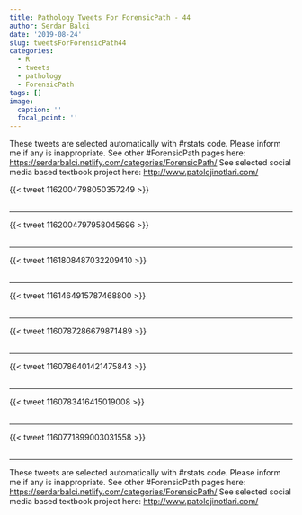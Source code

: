 ```yaml
---
title: Pathology Tweets For ForensicPath - 44
author: Serdar Balci
date: '2019-08-24'
slug: tweetsForForensicPath44
categories:
  - R
  - tweets
  - pathology
  - ForensicPath
tags: []
image:
  caption: ''
  focal_point: ''
---
```



These tweets are selected automatically with #rstats code. Please inform me if any is inappropriate.
See other #ForensicPath pages here: https://serdarbalci.netlify.com/categories/ForensicPath/ 
See selected social media based textbook project here: http://www.patolojinotlari.com/

{{< tweet 1162004798050357249 >}}
<br>
<br>
<hr>
{{< tweet 1162004797958045696 >}}
<br>
<br>
<hr>
{{< tweet 1161808487032209410 >}}
<br>
<br>
<hr>
{{< tweet 1161464915787468800 >}}
<br>
<br>
<hr>
{{< tweet 1160787286679871489 >}}
<br>
<br>
<hr>
{{< tweet 1160786401421475843 >}}
<br>
<br>
<hr>
{{< tweet 1160783416415019008 >}}
<br>
<br>
<hr>
{{< tweet 1160771899003031558 >}}
<br>
<br>
<hr>


These tweets are selected automatically with #rstats code. Please inform me if any is inappropriate.
See other #ForensicPath pages here: https://serdarbalci.netlify.com/categories/ForensicPath/ 
See selected social media based textbook project here: http://www.patolojinotlari.com/
